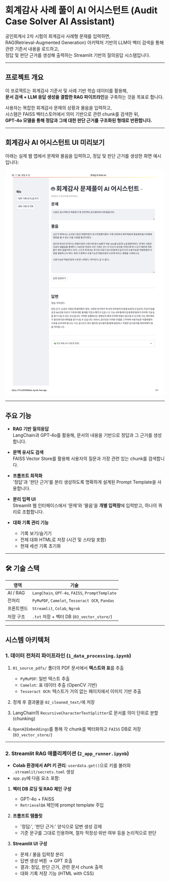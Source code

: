 # 회계감사 사례 풀이 AI 어시스턴트 (Audit Case Solver AI Assistant)

공인회계사 2차 시험의 회계감사 사례형 문제를 입력하면,  
RAG(Retrieval-Augmented Generation) 아키텍처 기반의 LLM이 벡터 검색을 통해 관련 기준서 내용을 로드하고,  
정답 및 판단 근거를 생성해 출력하는 Streamlit 기반의 질의응답 시스템입니다.

---

## 프로젝트 개요

이 프로젝트는 회계감사 기준서 및 사례 기반 학습 데이터를 활용해,  
**문서 검색 + LLM 응답 생성을 결합한 RAG 파이프라인**을 구축하는 것을 목표로 합니다.

사용자는 복잡한 회계감사 문제의 상황과 물음을 입력하고,  
시스템은 FAISS 벡터스토어에서 의미 기반으로 관련 chunk를 검색한 뒤,  
**GPT-4o 모델을 통해 정답과 그에 대한 판단 근거를 구조화된 형태로 반환합니다.**

---

## 회계감사 AI 어시스턴트 UI 미리보기

아래는 실제 웹 앱에서 문제와 물음을 입력하고, 정답 및 판단 근거를 생성한 화면 예시입니다:

![Audit Solver Screenshot](./audit_solver_screenshot.jpg)

---

## 주요 기능

- **RAG 기반 질의응답**  
  LangChain과 GPT-4o를 활용해, 문서의 내용을 기반으로 정답과 그 근거를 생성합니다.

- **문맥 유사도 검색**  
  FAISS Vector Store를 활용해 사용자의 질문과 가장 관련 있는 chunk를 검색합니다.

- **프롬프트 최적화**  
  '정답'과 '판단 근거'를 분리 생성하도록 명확하게 설계된 Prompt Template을 사용합니다.

- **분리 입력 UI**  
  Streamlit 웹 인터페이스에서 ‘문제’와 ‘물음’을 **개별 입력창**에 입력받고, 하나의 쿼리로 조합합니다.

- **대화 기록 관리 기능**  
  - 기록 보기/숨기기  
  - 전체 대화 HTML로 저장 (시간 및 스타일 포함)  
  - 현재 세션 기록 초기화

---

## 🛠️ 기술 스택

| 영역 | 기술 |
|------|------|
| AI / RAG | `LangChain`, `GPT-4o`, `FAISS`, `PromptTemplate` |
| 전처리 | `PyMuPDF`, `Camelot`, `Tesseract OCR`, `Pandas` |
| 프론트엔드 | `Streamlit`, `Colab`, `Ngrok` |
| 저장 구조 | `.txt` 저장 + 벡터 DB (`03_vector_store/`) |

---

## 시스템 아키텍처

### 1. 데이터 전처리 파이프라인 (`1_data_processing.ipynb`)

1. `01_source_pdfs/` 폴더의 PDF 문서에서 **텍스트와 표**를 추출  
   - `PyMuPDF`: 일반 텍스트 추출  
   - `Camelot`: 표 데이터 추출 (OpenCV 기반)  
   - `Tesseract OCR`: 텍스트가 거의 없는 페이지에서 이미지 기반 추출

2. 정제 후 결과물을 `02_cleaned_text/`에 저장

3. LangChain의 `RecursiveCharacterTextSplitter`로 문서를 의미 단위로 분할 (chunking)

4. `OpenAIEmbeddings`를 통해 각 chunk를 벡터화하고 `FAISS` DB로 저장 (`03_vector_store/`)

---

### 2. Streamlit RAG 애플리케이션 (`2_app_runner.ipynb`)

- **Colab 환경에서 API 키 관리**: `userdata.get()`으로 키를 불러와 `.streamlit/secrets.toml` 생성
- `app.py`에 다음 요소 포함:

1. **벡터 DB 로딩 및 RAG 체인 구성**  
   - GPT-4o + FAISS  
   - `RetrievalQA` 체인에 prompt template 주입

2. **프롬프트 템플릿**  
   - '정답:', '판단 근거:' 양식으로 답변 생성 강제  
   - 기준 문구를 그대로 인용하며, 절차 적정성·위반 여부 등을 논리적으로 판단

3. **Streamlit UI 구성**  
   - 문제 / 물음 입력창 분리  
   - 답변 생성 버튼 → GPT 호출  
   - 결과: 정답, 판단 근거, 관련 문서 chunk 출력  
   - 대화 기록 저장 기능 (HTML with CSS)

